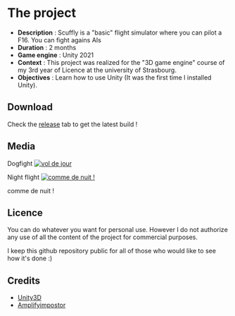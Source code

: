 # The project
- **Description** : Scuffly is a "basic" flight simulator where you can pilot a F16.
 You can fight agains AIs 
- **Duration** : 2 months
- **Game engine** : Unity 2021
- **Context** : This project was realized for the "3D game engine" course of my 3rd year of Licence at the university of Strasbourg.
- **Objectives** : Learn how to use Unity (It was the first time I installed Unity).


## Download

Check the [release](https://github.com/PierreEVEN/Scuffly/releases) tab to get the latest build !

## Media


Dogfight
[![vol de jour](https://img.youtube.com/vi/mo5any4fGz0/0.jpg)](https://youtu.be/mo5any4fGz0)

Night flight
[![comme de nuit !](https://img.youtube.com/vi/tEoloqOIR44/0.jpg)](https://youtu.be/tEoloqOIR44)

comme de nuit !

## Licence

You can do whatever you want for personal use.
However I do not authorize any use of all the content of the project for commercial purposes.

I keep this github repository public for all of those who would like to see how it's done :)

## Credits

- [Unity3D](https://unity3d.com/)
- [Amplifyimpostor](http://amplify.pt/unity/amplify-impostors/)
